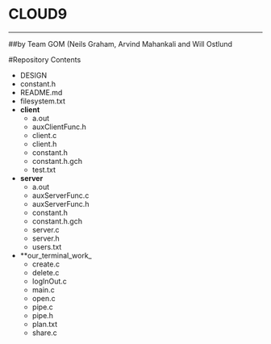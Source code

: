 # CLOUD9

---

##by Team GOM (Neils Graham, Arvind Mahankali and Will Ostlund

#Repository Contents
- DESIGN
- constant.h
- README.md
- filesystem.txt
- **client**
  - a.out
  - auxClientFunc.h
  - client.c
  - client.h
  - constant.h
  - constant.h.gch
  - test.txt
- **server**
  - a.out
  - auxServerFunc.c
  - auxServerFunc.h
  - constant.h
  - constant.h.gch
  - server.c
  - server.h
  - users.txt
- **our_terminal_work_
  - create.c
  - delete.c
  - logInOut.c
  - main.c
  - open.c
  - pipe.c
  - pipe.h
  - plan.txt
  - share.c